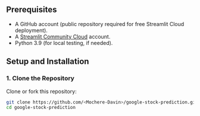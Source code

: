 
## Prerequisites
- A GitHub account (public repository required for free Streamlit Cloud deployment).
- A [Streamlit Community Cloud](https://streamlit.io/cloud) account.
- Python 3.9 (for local testing, if needed).

## Setup and Installation
### 1. Clone the Repository
Clone or fork this repository:
```bash
git clone https://github.com/<Mochere-Davin>/google-stock-prediction.git
cd google-stock-prediction